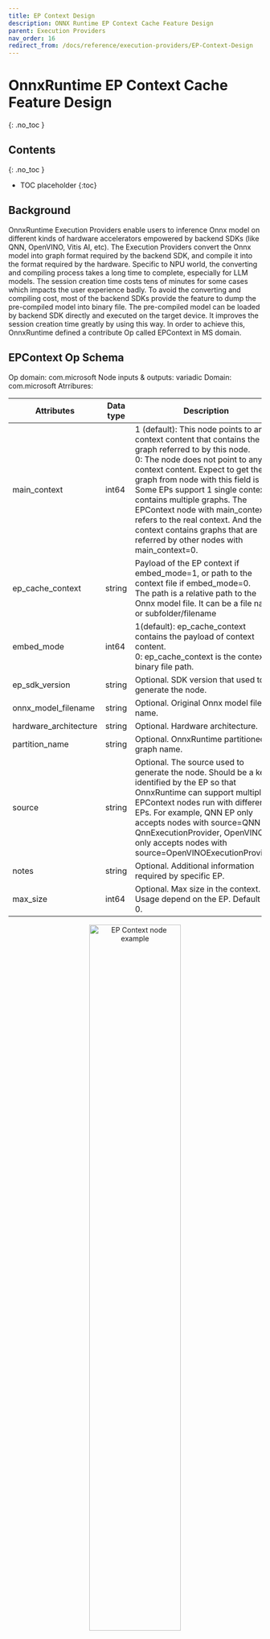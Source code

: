 ```yaml
---
title: EP Context Design
description: ONNX Runtime EP Context Cache Feature Design
parent: Execution Providers
nav_order: 16
redirect_from: /docs/reference/execution-providers/EP-Context-Design
---
```


# OnnxRuntime EP Context Cache Feature Design
{: .no_toc }

## Contents
{: .no_toc }

* TOC placeholder
{:toc}

## Background

OnnxRuntime Execution Providers enable users to inference Onnx model on different kinds of hardware accelerators empowered by backend SDKs (like QNN, OpenVINO, Vitis AI, etc). The Execution Providers convert the Onnx model into graph format required by the backend SDK, and compile it into the format required by the hardware. Specific to NPU world, the converting and compiling process takes a long time to complete, especially for LLM models. The session creation time costs tens of minutes for some cases which impacts the user experience badly.
To avoid the converting and compiling cost, most of the backend SDKs provide the feature to dump the pre-compiled model into binary file. The pre-compiled model can be loaded by backend SDK directly and executed on the target device. It improves the session creation time greatly by using this way. In order to achieve this, OnnxRuntime defined a contribute Op called EPContext in MS domain.

## EPContext Op Schema

Op domain: com.microsoft
Node inputs & outputs: variadic
Domain: com.microsoft
Atrribures:

|Attributes           |Data type|Description                                                                                               |
|---------------------|---------|----------------------------------------------------------------------------------------------------------|
|main_context         |int64    |1 (default): This node points to an EP context content that contains the graph referred to by this node.<br/>0: The node does not point to any EP context content. Expect to get the graph from node with this field is 1.<br/>Some EPs support 1 single context contains multiple graphs. The EPContext node with main_context=1 refers to the real context. And the context contains graphs that are referred by other nodes with main_context=0.|
|ep_cache_context     |string   |Payload of the EP context if embed_mode=1, or path to the context file if embed_mode=0.<br/>The path is a relative path to the Onnx model file. It can be a file name, or subfolder/filename|
|embed_mode           |int64    |1(default): ep_cache_context contains the payload of context content.<br/>0: ep_cache_context is the context binary file path.|
|ep_sdk_version       |string   |Optional. SDK version that used to generate the node.|
|onnx_model_filename  |string   |Optional. Original Onnx model file name.|
|hardware_architecture|string   |Optional. Hardware architecture.|
|partition_name       |string   |Optional. OnnxRuntime partitioned graph name.|
|source               |string   |Optional. The source used to generate the node. Should be a key identified by the EP so that OnnxRuntime can support multiple EPContext nodes run with different EPs. For example, QNN EP only accepts nodes with source=QNN or QnnExecutionProvider, OpenVINO EP only accepts nodes with source=OpenVINOExecutionProvider.|
|notes                |string   |Optional. Additional information required by specific EP.|
|max_size             |int64    |Optional. Max size in the context. Usage depend on the EP. Default to 0.|

<p align="center"><img width="60%" src="../../images/EP_context_node.png" alt="EP Context node example"/></p>

## OnnxRuntime Session Options Related to EP Context Cache Generation And Inference

|Session option             |Description                                                                                               |
|---------------------------|----------------------------------------------------------------------------------------------------------|
|ep.context_enable          |Used for context model generation only.<br/>1: Enable OnnxRuntime to dump the context cache model.<br/>0 (default): disable.|
|ep.context_file_path       |Specify the file path for the dump model.<br/>Default to original_file_name_ctx.onnx for context model generation.<br/>For model inference, if user loads model from memory buffer and the EP context binary is outside the Onnx model, user need to set this option. OnnxRuntime EP use this path to get the folder path together with the ep_cache_context (which point to the contex binary path) to get the absoluate path for the context binary file.|
|ep.context_embed_mode      |Used for context model generation only.<br/>1: dump the EP context content into the Onnx model, inside ep_cache_context node attribute.<br/>0 (default): dump the EP context content into a separate file, keep the file name in the Onnx model. File path tracked in ep_cache_context node attribute.|
|ep.context_node_name_prefix|Used for context model generation only.<br/>Specify the EPContext node name (also the partition_name attribute, internal graph name) prefix to make it unique across nodes in case user glue multiple EPContext nodes in one model to avoid conflict.|
|ep.context_model_external_initializers_file_name|This is for the case that some nodes partitioned on CPU EP, and those nodes has external initializers. When generating EP context model, the new generated model should NOT depend on old external data file used for source Onnx model.<br/>Use this config when dumping EP context model with an external initializers file. All initializers will be inside the external data file if specified, otherwise all inside generated Onnx file.<br/>It is not set by default, so all initializers will be inside the Onnx file.|

## EP Context Cache Model Generation Workflow

OnnxRuntime EPs should follow these rules to create the EP context cache model to maintain a unified user interface.
- ep.context_enable
  - OnnxRuntime create the EP context cache model if ep.context_enable = 1. Otherwise, ep.context_enable = 0 (default), just do the normal workflow.
- ep.context_file_path
  - OnnxRuntime just change the origitnal input file name by replacing ".onnx" to “_ctx.onnx” as the output file name if no ep.context_file_path provided. Otherwise just use the user provided file path.
  - ep.context_file_path is required if user loads the model from memory buffer, since there’s no way for OnnxRuntime to get the input file path for this scenario.
- ep.context_embed_mode
  - 1: dump the EP context context content into the Onnx model.
  - 0 (default): dump the EP context content as a separate file. EP decides the file name and tracks the file name in EPContext node attribute ep_cache_context. The separate file should always at the same location as the dumped Onnx model file. And the file path tracked in EPContext node is a relative path to the Onnx model file. Note: subfolder is allowed.
- ep.context_node_name_prefix
  - In case the user wants to add special tag inside the EPContext node name (also the partition_name attribute, and graph name), EP should provide this capability when EP creates the EPContext nodes.
  - This is useful if the user wants to glue multiple EPContext nodes from multiple models into one model and there’s risk that node name (graph name) confliction happens across models. Dependes on EP implementation. QNN EP supports multiple QNN contexts, so user can merge and re-connect EPContext nodes generated from different models.

## Inference from EP Context Cache Model Workflow

OnnxRuntime EPs which support loading from Onnx model with EPContext nodes should follow the workflow/rules for model inference.
- EP should be able to identify the model which has EPContext node.
  - EP follows its normal workflow if there’s no EPContext nodes inside the model.
  - If it is the Onnx model has EPContext nodes.
    - EP should check the source node attribute from all EPContext nodes to make sure there is any EPContext node for this EP (the source node attribute matches the key required by the EP).
    - EP only partition in the EPContext nodes which has source node attribute matches the key required by the EP.
    - EP loads from the cached context inside EPContext node
- If the context cache Onnx model is dumped with embed_mode = 1, so there is separate context binary file beside the Onnx model in the same folder. 
  - OnnxRuntime EP gets the context binary file relative path from EPContext ep_cache_context node attribute.
  - If the user loads the model from a Onnx model file path, then EP should get the input model folder path, and combine it with the relative path got from step a) as the context binary file full path.
  - If the user loads the model from memory buffer, user needs to provide session option ep.context_file_path. EP gets the folder path from ep.context_file_path, and combines it with the relative path   got from step a) as the context binary file full path. 

<p align="center"><img width="60%" src="../../images/EP_context_nodes_with_different_eps.png" alt="EP Context nodes with different EPs"/></p>

## ExecutionProvider Interface GetEpContextNodes to Help Generate the EP Context Cache Model

It is hard for Execution Providers to generate the partitioned graph within the Execution Provider code since an Execution Provider does not have a good picture of the whole partitioned graph. New ExecutionProvider interface GetEpContextNodes() is added to support this.

```
  virtual const InlinedVector<const Node*> GetEpContextNodes() const {
    return InlinedVector<const Node*>();
  }
```

This API returns the array of pointers for EPContext nodes. Execution Provider needs to implement this interface if it has the requirement to generate the context cache model. Otherwise leave it. It is the Execution Provider's responsibility to create the EPContext nodes with its dependencies (like the context binary file if it's not embed_mode). The OnnxRuntime GraphPartitioner use this interface to get the EPContext nodes and generate the partitioned Onnx model. [code details here](https://github.com/microsoft/onnxruntime/blob/544bdd60730270f49f6a5baafdff54065f626776/onnxruntime/core/framework/graph_partitioner.cc#L646-L750)


## EPContext with Weight Sharing

### Weight Sharing in Onnx Domain
In ONNX, weight sharing refers to multiple ONNX models with external weights pointing to the same external weight file. These models use the same tensor names, allowing them to reference the same tensor data.
<p align="center"><img width="50%" src="../../images/Onnx_weight_sharing.png" alt="Weight sharing across Onnx models"/></p>

### Weight Sharing in EP Domain with EPContext
EP weight sharing is enabled using a pre-generated EP context binary/blob. This requires users to generate the context binary offline (AOT) on a Linux x86_64 or Windows x86_64 machine. The EP context binary contains multiple graphs that share the same tensors.
<p align="center"><img width="50%" src="../../images/EP_weight_sharing.png" alt="Weight sharing in EP context binary"/></p>

The EP or backend SDK should be capable of converting and compiling the graph as described above.
- The EP or SDK should identify identical weights from the existing EP context generated by previously compiled graphs.
- When new graphs are compiled into the EP context, they should reuse existing weights if they are recognized as identical.
For example, in ep_ctx.bin, tensor1_1 from ep_graph1 and tensor2_1 from ep_graph2 are identical and both point to the same data offset, tensor_data1.

### EPContext Model Generation with Weight Sharing Workflow
<p align="center"><img width="90%" src="../../images/EP_weight_sharing_workflow.png" alt="Weight sharing workflow"/></p>

Each ONNX Runtime session is associated with an ONNX model. Models that share weights are grouped into a model group, while ONNX Runtime sessions with common properties are organized into a session group. ONNX Runtime introduces two session options: **ep.share_ep_contexts** and **ep.stop_share_ep_contexts** to facilitate session grouping.
- All ONNX Runtime sessions within the session group should have `ep.share_ep_contexts` enabled.
- The final ONNX Runtime session uses `ep.stop_share_ep_contexts` to indicate that it is the last session in the group.
Note: A single ONNX model may contain multiple `EPContext` nodes, depending on the graph partitioning result. However, for simplicity, each model is shown with only one `EPcontext` node here.

### Implementation Guidance for EPContext Model Generation with Weight Sharing
- Shared Workspace Creation:
<br/>    The first session creates a shared workspace (e.g., EP Singleton) to share resources with other sessions.
- EP Context Binary File Naming:
<br/>    The EP context binary file name is determined by the first session and stored in the shared workspace (e.g., EP Singleton) for use across session groups.
- Graph Compilation:
<br/>    All sessions in the session group compile their graphs into the shared resource. 
- `EPContext` Model Generation:
<br/>    Each session in the session group creates an `EPContext` ONNX model. The EP generates an `EPContext` node that references the EP context binary file name. The ONNX Runtime framework then dumps the `EPContext` ONNX model.
- Final EP Context Binary File Generation:
<br/>    The last session (the one with `ep.stop_share_ep_contexts` enabled) in the session group generates the final EP context binary file using the name stored in the shared workspace.
- Shared Workspace Cleanup:
<br/>    The last session clears the shared workspace. An empty shared workspace indicates that the next session to run is the first session.

User code example
```
    Ort::SessionOptions so;
    // Set session option to dump EPContext Onnx model
    so.AddConfigEntry(kOrtSessionOptionEpContextEnable, "1");
    // enable ep.share_ep_contexts
    so.AddConfigEntry(kOrtSessionOptionShareEpContexts, "1");

    // Add EP, take QNN for example
    so.AppendExecutionProvider("QNN", provider_options);

    // Create the 1st session to dump the _ctx.onnx model
    Ort::Session session1(env, "model1.onnx", so);

    // enable ep.stop_share_ep_contexts to specify this is the last session for the session group
    so.AddConfigEntry(kOrtSessionOptionStopShareEpContexts, "1");
    // Create the last session to dump the _ctx.onnx model and the ep_ctx.bin
    Ort::Session session2(env, "model2.onnx", so);
```

###General Tool for EPContext Model Generation with Weight Sharing
OnnxRuntime provides the [ep_weight_sharing_ctx_gen](https://github.com/microsoft/onnxruntime/tree/main/onnxruntime/test/ep_weight_sharing_ctx_gen) tool to automate the weight-sharing workflow. This tool handles the entire process. This tool is specifically designed for **weight sharing** scenarios, streamlining the `EPContext` model generation process.
Example command line:
```
./ep_weight_sharing_ctx_gen -e qnn -i "soc_model|60 htp_graph_finalization_optimization_mode|3" ./model1.onnx,./model2.onnx
```
It creates two Onnx models (`model1_ctx.onnx`, `model2_ctx.onnx`) and one QNN context binary file (`ep_ctx.bin`).

### Inference Sessions from EPContext Models with Weight Sharing
To use the dumped EPContext models with weight sharing enabled, ONNX Runtime inference sessions must have **resource sharing** activated. This is done by setting the session option: 
```
    ep.share_ep_contexts = 1
```

**Implementation Guidance for Inferencing from EPContext Models with Weight Sharing:**
- Create the first OnnxRuntime inference session
  - Set session option: `ep.share_ep_contexts=1`.
  - Load the `model1_ctx.onnx` model.
  - The shared workspace is initially empty.
  - The EP loads `ep_ctx.bin` and deserializes the binary to retrieve all graphs (e.g., `ep_graph1`, `ep_graph2`).
  - The `EPContext` node in model1_ctx.onnx specifies the use of `ep_graph1`.
  - The session uses `ep_graph1` for inference.
  - The remaining graphs (`ep_graph2`) are placed into the shared workspace for future sessions.
- Create the Second ONNX Runtime Inference Session
  - Set session option: `ep.share_ep_contexts=1`.
  - Load the `model2_ctx.onnx` model.
  - The `EPContext` node in `model2_ctx.onnx` specifies the use of `ep_graph2`.
  - The shared workspace already contains `ep_graph2`.
  - The EP **skips loading** `ep_ctx.bin` since the required graph is already available in the shared workspace.
  - The session **moves `ep_graph2` from the shared workspace to the current session**, making it **no longer accessible** from the shared workspace.
- Session Cleanup Best Practices
  - To avoid issues during concurrent execution, it is recommended to **destroy the sessions in reverse order** (i.e., destroy the second session before the first session).
  - This ensures proper resource management and prevents potential conflicts with shared resources.

User code example
```
    Ort::SessionOptions so;
    // enable ep.share_ep_contexts
    so.AddConfigEntry(kOrtSessionOptionShareEpContexts, "1");

    // Add EP, take QNN for example
    so.AppendExecutionProvider("QNN", provider_options);

    // Create sessions to load from the _ctx.onnx models with resource sharing enabled
    Ort::Session session1(env, "model1_ctx.onnx", so);	
    Ort::Session session2(env, "model2_ctx.onnx", so);

    session1.run(...);
    session2.run(...);
```